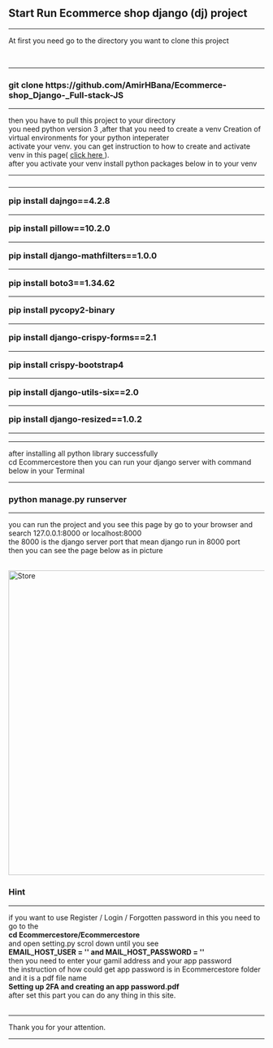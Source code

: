 <h2> Start Run <strong> Ecommerce shop </strong> django (dj) project</h2>

<hr>

<p> At first you need go to the directory you want to clone this project </p>

<br>
<hr>

<h3> git clone https://github.com/AmirHBana/Ecommerce-shop_Django-_Full-stack-JS</h3>

<hr>

<p> then you have to pull this project to your directory<br>
   you need python version 3
    ,after that you need to create a venv Creation of virtual environments for your python inteperater<br>
  activate your venv. you can get instruction to how to create and activate venv in this page( <a href="https://docs.python.org/3/library/venv.html"> click here </a> ).<br>
  after you activate your venv install python packages below in to your venv
</p>

<hr>

<h3> <strong> <hr>
        pip install dajngo==4.2.8 <br> <hr>
        pip install pillow==10.2.0 <br> <hr>
        pip install django-mathfilters==1.0.0 <br> <hr>
        pip install boto3==1.34.62 <br> <hr>
        pip install pycopy2-binary <br> <hr>
        pip install django-crispy-forms==2.1 <br> <hr>
        pip install crispy-bootstrap4 <br> <hr>
        pip install django-utils-six==2.0 <br> <hr>
        pip install django-resized==1.0.2 <br> <hr>
</strong> </h3>

<hr>

<p> after installing all python library successfully <br>
    cd Ecommercestore then
    you can run your django server with command below in your Terminal
</p>

<hr>

<h3> <strong>  python manage.py runserver </strong> </h3>

<hr>

<p> you can run the project and you see this page by go to your browser and search 127.0.0.1:8000 or localhost:8000 <br>
    the 8000 is the django server port that mean django run in 8000 port<br>
      then you can see the page below as in picture
</p>

<br>

<img src="https://private-user-images.githubusercontent.com/140143893/314165338-a4d42006-7e49-4237-aeb4-b9f0bff13c2b.png?jwt=eyJhbGciOiJIUzI1NiIsInR5cCI6IkpXVCJ9.eyJpc3MiOiJnaXRodWIuY29tIiwiYXVkIjoicmF3LmdpdGh1YnVzZXJjb250ZW50LmNvbSIsImtleSI6ImtleTUiLCJleHAiOjE3MTA4NzEwMDMsIm5iZiI6MTcxMDg3MDcwMywicGF0aCI6Ii8xNDAxNDM4OTMvMzE0MTY1MzM4LWE0ZDQyMDA2LTdlNDktNDIzNy1hZWI0LWI5ZjBiZmYxM2MyYi5wbmc_WC1BbXotQWxnb3JpdGhtPUFXUzQtSE1BQy1TSEEyNTYmWC1BbXotQ3JlZGVudGlhbD1BS0lBVkNPRFlMU0E1M1BRSzRaQSUyRjIwMjQwMzE5JTJGdXMtZWFzdC0xJTJGczMlMkZhd3M0X3JlcXVlc3QmWC1BbXotRGF0ZT0yMDI0MDMxOVQxNzUxNDNaJlgtQW16LUV4cGlyZXM9MzAwJlgtQW16LVNpZ25hdHVyZT03MTdhNTY1ZmNhOTE5YTRhZGE0NzE3MjhkZTQ5ODI2ZTE3YTQ5NWQwOTBmNDRlN2RkYzA3ZmFiNGVlYzAwZjZmJlgtQW16LVNpZ25lZEhlYWRlcnM9aG9zdCZhY3Rvcl9pZD0wJmtleV9pZD0wJnJlcG9faWQ9MCJ9.6eFADR146lKXOoZXotQSNFH4KiAyFJ0MBgLxHLh26xk" alt="Store" width="900" height="600">

<br>

<h3> Hint </h3>

<hr>

<p> if you want to use Register / Login / Forgotten password in this you need to go to the <br>
    <strong> cd Ecommercestore/Ecommercestore </strong> <br>
    and open setting.py scrol down until you see <br> 
    <strong> EMAIL_HOST_USER = ''   and   MAIL_HOST_PASSWORD = '' </strong> <br>
    then you need to enter your gamil address and your app password <br>
    the instruction of how could get app password is in Ecommercestore folder and it is a pdf file name <br>
    <strong> Setting up 2FA and creating an app password.pdf </strong> <br>
    after set this part you can do any thing in this site.<br> <br> <hr>
    Thank you for your attention.
</p>

<hr>

